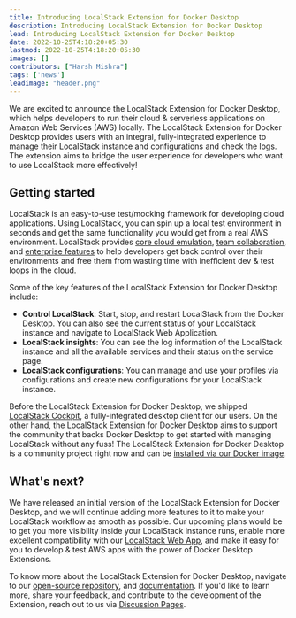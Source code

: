 ```yaml
---
title: Introducing LocalStack Extension for Docker Desktop
description: Introducing LocalStack Extension for Docker Desktop
lead: Introducing LocalStack Extension for Docker Desktop
date: 2022-10-25T4:18:20+05:30
lastmod: 2022-10-25T4:18:20+05:30
images: []
contributors: ["Harsh Mishra"]
tags: ['news']
leadimage: "header.png"
---
```


We are excited to announce the LocalStack Extension for Docker Desktop, which helps developers to run their cloud & serverless applications on Amazon Web Services (AWS) locally. The LocalStack Extension for Docker Desktop provides users with an integral, fully-integrated experience to manage their LocalStack instance and configurations and check the logs. The extension aims to bridge the user experience for developers who want to use LocalStack more effectively!

## Getting started

LocalStack is an easy-to-use test/mocking framework for developing cloud applications. Using LocalStack, you can spin up a local test environment in seconds and get the same functionality you would get from a real AWS environment. LocalStack provides [core cloud emulation](), [team collaboration](), and [enterprise features]() to help developers get back control over their environments and free them from wasting time with inefficient dev & test loops in the cloud.

Some of the key features of the LocalStack Extension for Docker Desktop include:

* **Control LocalStack**: Start, stop, and restart LocalStack from the Docker Desktop. You can also see the current status of your LocalStack instance and navigate to LocalStack Web Application.
* **LocalStack insights**: You can see the log information of the LocalStack instance and all the available services and their status on the service page.
* **LocalStack configurations**: You can manage and use your profiles via configurations and create new configurations for your LocalStack instance.

Before the LocalStack Extension for Docker Desktop, we shipped [LocalStack Cockpit](), a fully-integrated desktop client for our users. On the other hand, the LocalStack Extension for Docker Desktop aims to support the community that backs Docker Desktop to get started with managing LocalStack without any fuss! The LocalStack Extension for Docker Desktop is a community project right now and can be [installed via our Docker image]().

## What's next?

We have released an initial version of the LocalStack Extension for Docker Desktop, and we will continue adding more features to it to make your LocalStack workflow as smooth as possible. Our upcoming plans would be to get you more visibility inside your LocalStack instance runs, enable more excellent compatibility with our [LocalStack Web App](), and make it easy for you to develop & test AWS apps with the power of Docker Desktop Extensions.

To know more about the LocalStack Extension for Docker Desktop, navigate to our [open-source repository](), and [documentation](). If you'd like to learn more, share your feedback, and contribute to the development of the Extension, reach out to us via [Discussion Pages]().
